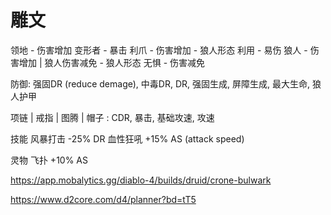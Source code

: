 
# 雕文

领地 - 伤害增加
变形者 - 暴击
利爪 - 伤害增加 - 狼人形态
利用 - 易伤
狼人 - 伤害增加 | 狼人伤害减免 - 狼人形态
无惧 - 伤害减免

防御:
强固DR (reduce demage), 中毒DR, DR, 强固生成, 屏障生成, 最大生命, 狼人护甲

项链 | 戒指 | 图腾 | 帽子 :
CDR, 暴击, 基础攻速, 攻速

技能
风暴打击 -25% DR
血性狂吼 +15% AS (attack speed)

灵物 
飞扑 +10% AS


https://app.mobalytics.gg/diablo-4/builds/druid/crone-bulwark

https://www.d2core.com/d4/planner?bd=tT5

